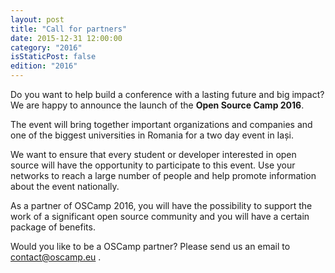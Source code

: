 ```yaml
---
layout: post
title: "Call for partners"
date: 2015-12-31 12:00:00
category: "2016"
isStaticPost: false
edition: "2016"
---
```


Do you want to help build a conference with a lasting future and big impact? We are happy to announce the launch of the **Open Source Camp 2016**.

The event will bring together important organizations and companies and one of the biggest universities in Romania for a two day event in Iași.

We want to ensure that every student or developer interested in open source will have the opportunity to participate to this event. Use your networks to reach a large number of people and help promote information about the event nationally.

As a partner of OSCamp 2016, you will have the possibility to support the work of a significant open source community and you will have a certain package of benefits.

Would you like to be a OSCamp partner? Please send us an email to [contact@oscamp.eu](mailto:contact@oscamp.eu) .
